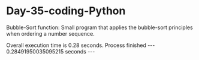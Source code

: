 # Day-35-coding-Python
Bubble-Sort function: Small program that applies the bubble-sort principles when ordering a number sequence.

Overall execution time is 0.28 seconds.
Process finished --- 0.28491950035095215 seconds ---
